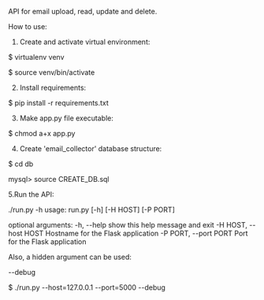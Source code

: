 API for email upload, read, update and delete.

How to use:

1. Create and activate virtual environment:

$ virtualenv venv

$ source venv/bin/activate

2. Install requirements:

$ pip install -r requirements.txt

3. Make app.py file executable:

$ chmod a+x app.py

4. Create 'email_collector' database structure:

$ cd db

mysql> source CREATE_DB.sql

5.Run the API:

./run.py -h
usage: run.py [-h] [-H HOST] [-P PORT]

optional arguments:
  -h, --help            show this help message and exit
  -H HOST, --host HOST  Hostname for the Flask application
  -P PORT, --port PORT  Port for the Flask application


Also, a hidden argument can be used:

--debug

$ ./run.py --host=127.0.0.1 --port=5000 --debug